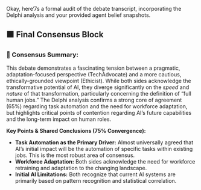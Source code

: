 Okay, here’7s a formal audit of the debate transcript, incorporating the Delphi analysis and your provided agent belief snapshots.

## 🟩 Final Consensus Block
### 🤝 Consensus Summary:
This debate demonstrates a fascinating tension between a pragmatic, adaptation-focused perspective (TechAdvocate) and a more cautious, ethically-grounded viewpoint (Ethicist). While both sides acknowledge the transformative potential of AI, they diverge significantly on the *speed* and *nature* of that transformation, particularly concerning the definition of “full human jobs.” The Delphi analysis confirms a strong core of agreement (65%) regarding task automation and the need for workforce adaptation, but highlights critical points of contention regarding AI’s future capabilities and the long-term impact on human roles.

**Key Points & Shared Conclusions (75% Convergence):**

*   **Task Automation as the Primary Driver:** Almost universally agreed that AI’s initial impact will be the automation of specific tasks within existing jobs. This is the most robust area of consensus.
*   **Workforce Adaptation:** Both sides acknowledge the need for workforce retraining and adaptation to the changing landscape.
*   **Initial AI Limitations:** Both recognize that current AI systems are primarily based on pattern recognition and statistical correlation.